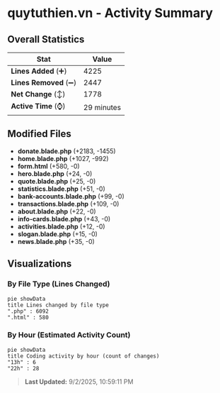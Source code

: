 # quytuthien.vn - Activity Summary 

## Overall Statistics

| Stat                   | Value                                                             |
| ---------------------- | ----------------------------------------------------------------- |
| **Lines Added** (➕)   | 4225                                          |
| **Lines Removed** (➖) | 2447                                        |
| **Net Change** (↕)    | 1778                |
| **Active Time** (⌚)   | 29 minutes |


## Modified Files
- **donate.blade.php** (+2183, -1455)
- **home.blade.php** (+1027, -992)
- **form.html** (+580, -0)
- **hero.blade.php** (+24, -0)
- **quote.blade.php** (+25, -0)
- **statistics.blade.php** (+51, -0)
- **bank-accounts.blade.php** (+99, -0)
- **transactions.blade.php** (+109, -0)
- **about.blade.php** (+22, -0)
- **info-cards.blade.php** (+43, -0)
- **activities.blade.php** (+12, -0)
- **slogan.blade.php** (+15, -0)
- **news.blade.php** (+35, -0)

## Visualizations

### By File Type (Lines Changed)

```mermaid
pie showData
title Lines changed by file type
".php" : 6092
".html" : 580
```

### By Hour (Estimated Activity Count)

```mermaid
pie showData
title Coding activity by hour (count of changes)
"13h" : 6
"22h" : 28
```


> **Last Updated:** 9/2/2025, 10:59:11 PM